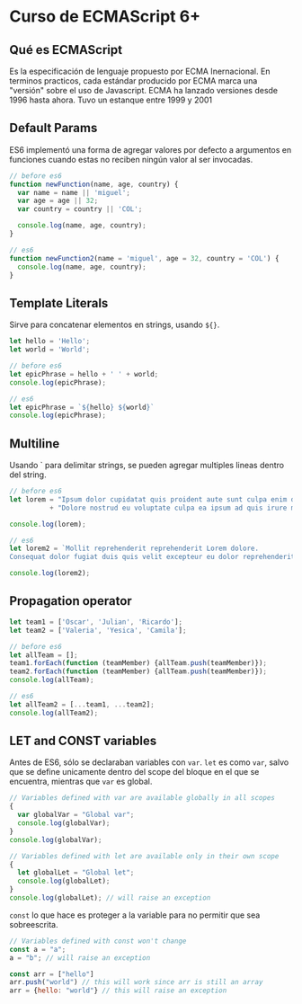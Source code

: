 # Curso de ECMAScript 6+

## Qué es ECMAScript

Es la especificación de lenguaje propuesto por ECMA Inernacional. En terminos practicos, cada estándar producido por ECMA marca una "versión" sobre el uso de Javascript. ECMA ha lanzado versiones desde 1996 hasta ahora. Tuvo un estanque entre 1999 y 2001

## Default Params

ES6 implementó una forma de agregar valores por defecto a argumentos en funciones cuando estas no reciben ningún valor al ser invocadas.

```javascript
// before es6
function newFunction(name, age, country) {
  var name = name || 'miguel';
  var age = age || 32;
  var country = country || 'COL';

  console.log(name, age, country);
}

// es6
function newFunction2(name = 'miguel', age = 32, country = 'COL') {
  console.log(name, age, country);
}
```

## Template Literals

Sirve para concatenar elementos en strings, usando `${}`.

```javascript
let hello = 'Hello';
let world = 'World';

// before es6
let epicPhrase = hello + ' ' + world;
console.log(epicPhrase);

// es6
let epicPhrase = `${hello} ${world}`
console.log(epicPhrase);
```

## Multiline

Usando ` para delimitar strings, se pueden agregar multiples lineas dentro del string.

```javascript
// before es6
let lorem = "Ipsum dolor cupidatat quis proident aute sunt culpa enim duis veniam \n" 
          + "Dolore nostrud eu voluptate culpa ea ipsum ad quis irure minim do ipsum eu.";

console.log(lorem);

// es6
let lorem2 = `Mollit reprehenderit reprehenderit Lorem dolore.
Consequat dolor fugiat duis quis velit excepteur eu dolor reprehenderit occaecat aute elit ad consectetur.`;

console.log(lorem2);
```

## Propagation operator

 ```javascript
let team1 = ['Oscar', 'Julian', 'Ricardo'];
let team2 = ['Valeria', 'Yesica', 'Camila'];

// before es6
let allTeam = [];
team1.forEach(function (teamMember) {allTeam.push(teamMember)});
team2.forEach(function (teamMember) {allTeam.push(teamMember)});
console.log(allTeam);

// es6
let allTeam2 = [...team1, ...team2];
console.log(allTeam2);
 ```

## LET and CONST variables

Antes de ES6, sólo se declaraban variables con `var`. `let` es como `var`, salvo que se define unicamente dentro del scope del bloque en el que se encuentra, mientras que `var` es global.

```javascript
// Variables defined with var are available globally in all scopes
{
  var globalVar = "Global var";
  console.log(globalVar);
}
console.log(globalVar);

// Variables defined with let are available only in their own scope
{
  let globalLet = "Global let";
  console.log(globalLet);
}
console.log(globalLet); // will raise an exception

```

`const` lo que hace es proteger a la variable para no permitir que sea sobreescrita.

```javascript
// Variables defined with const won't change
const a = "a";
a = "b"; // will raise an exception

const arr = ["hello"]
arr.push("world") // this will work since arr is still an array
arr = {hello: "world"} // this will raise an exception
```

